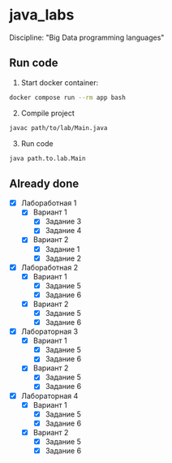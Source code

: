 # java_labs
Discipline: "Big Data programming languages"

## Run code
1. Start docker container:
```bash
docker compose run --rm app bash
```
2. Compile project
```bash
javac path/to/lab/Main.java
```
3. Run code
```bash
java path.to.lab.Main
```

## Already done
- [x] Лабоработная 1
  - [x] Вариант 1
    - [x] Задание 3
    - [x] Задание 4
  - [x] Вариант 2
    - [x] Задание 1
    - [x] Задание 2

- [x] Лабоработная 2
  - [x] Вариант 1
    - [x] Задание 5
    - [x] Задание 6
  - [x] Вариант 2
    - [x] Задание 5
    - [x] Задание 6

- [x] Лабораторная 3
  - [x] Вариант 1
    - [x] Задание 5
    - [x] Задание 6
  - [x] Вариант 2
    - [x] Задание 5
    - [x] Задание 6

- [x] Лабораторная 4
  - [x] Вариант 1
    - [x] Задание 5
    - [x] Задание 6
  - [x] Вариант 2
    - [x] Задание 5
    - [x] Задание 6
